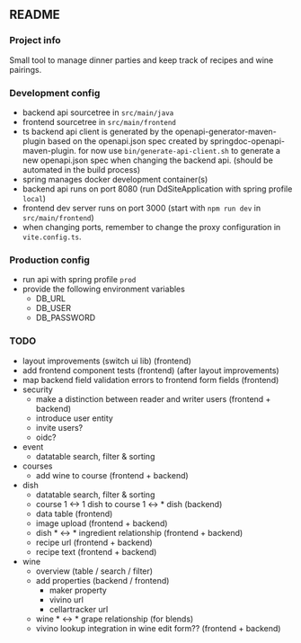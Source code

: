 ## README

### Project info

Small tool to manage dinner parties and keep track of recipes and wine pairings.

### Development config

- backend api sourcetree in `src/main/java`
- frontend sourcetree in `src/main/frontend`
- ts backend api client is generated by the openapi-generator-maven-plugin based on the openapi.json spec created by
  springdoc-openapi-maven-plugin.
  for now use `bin/generate-api-client.sh` to generate a new openapi.json spec when changing the backend api. (should be
  automated in the build process)
- spring manages docker development container(s)
- backend api runs on port 8080 (run DdSiteApplication with spring profile `local`)
- frontend dev server runs on port 3000 (start with `npm run dev` in `src/main/frontend`)
- when changing ports, remember to change the proxy configuration in `vite.config.ts`.

### Production config
- run api with spring profile `prod`
- provide the following environment variables
  - DB_URL 
  - DB_USER
  - DB_PASSWORD

### TODO

- layout improvements (switch ui lib) (frontend)
- add frontend component tests (frontend) (after layout improvements)
- map backend field validation errors to frontend form fields (frontend)
- security
    - make a distinction between reader and writer users (frontend + backend)
  - introduce user entity
  - invite users?
  - oidc?
- event
    - datatable search, filter & sorting
- courses
    - add wine to course (frontend + backend)
- dish
    - datatable search, filter & sorting
    - course 1 <-> 1 dish to course 1 <-> * dish (backend)
    - data table (frontend)
    - image upload (frontend + backend)
    - dish * <-> * ingredient relationship (frontend + backend)
    - recipe url (frontend + backend)
    - recipe text (frontend + backend)
- wine
    - overview (table / search / filter)
    - add properties (backend / frontend)
      - maker property 
      - vivino url
      - cellartracker url
    - wine * <-> * grape relationship (for blends) 
  - vivino lookup integration in wine edit form?? (frontend + backend)
